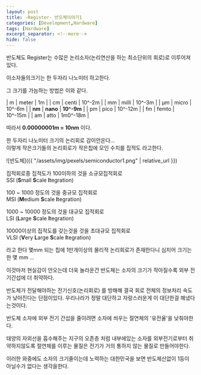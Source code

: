 ```yaml
---
layout: post
title: -Register- 반도체이야기1
categories: [Development,Hardware]
tags: [Hardware]
excerpt_separator: <!--more-->
hide: false
---
```

반도체도
Register는 수많은 논리소자(논리연산을 하는 최소단위의 회로)로 이루어져 있다.

이소자들의크기는 한 두자리 나노미터 하고한다.

<!--more-->
그 크기를 가늠하는 방법은 이와 같다.


| m | meter | 1m |
| cm | centi | 10^-2m |
| mm | milli | 10^-3m |
| μm | micro | 10^-6m |
| **nm** | **nano** | **10^-9m** |
| pm | pico | 10^-12m |
| fm | femto | 10^-15m |
| am | atto | 1m0^-18m |

따라서 **0.00000001m = 10nm** 이다.

한 두자리 나노미터 크기의 논리회로 감이안온다...  
이렇게 작은크기들의 논리회로가 작은칩에 모인 수치를 집적도 라고한다.



![반도체]({{ "/assets/img/pexels/semiconductor1.png" | relative_url }})



집적회로중 집적도가 100이하의 것을 소규모집적회로  
SSI (**S**mall **S**cale **I**tegration)

100 ~ 1000 정도의 것을 중규모 집적회로  
MSI (**M**edium **S**cale **I**tegration)

1000 ~ 10000 정도의 것을 대규모 집적회로  
LSI (**L**arge **S**cale **I**tegration)

10000이상의 집적도를 갖는것을 것을 초대규모 집적회로  
VLSI (**V**ery **L**arge **S**cale **I**tegration)

라고 한다 몇mm 되는 칩에 1만개이상의 물리적 논리회로가 존재한다니 심지어 크기는 한 몇 mm ...  

이것마저 현실감이 안오는데  더욱 놀라운건 반도체는 소자의 크기가 작아질수록 외부 전기간섭에 더 취약하다.

반도체가 전달해야하는 전기신호(논리회로) 를 방해해 결국 회로 전체의 정보처리 속도가 낮아진다는 단점이있다.
우리나라가 정말 대단하고 자랑스러운게 이 대단한걸 해냈다는것이다.


반도체 소자에 외부 전기 간섭을 줄이려면 소자에 씌우는 절연체의 '유전율'을 낮춰야한다.

태양의 자외선을 흡수해주는 지구의 오존층 처럼 내부에있는 소자를 외부전기로부터 취약하지않도록 절연체를 이루는 물질은
 전기가 거의 통하지 않는 물질로 만들어야한다.


이러한 와중에도 소자의 크기줄이는데 노력하는 대한민국을 보면 반도체산없이 1등이 아닐수가 없다는 생각을한다.
